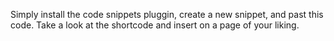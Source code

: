 Simply install the code snippets pluggin, create a new snippet, and past this code. Take a look at the shortcode and insert on a page of your liking.
